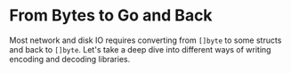 # From Bytes to Go and Back

Most network and disk IO requires converting from `[]byte` to some structs and
back to `[]byte`. Let's take a deep dive into different ways of writing encoding
and decoding libraries.
